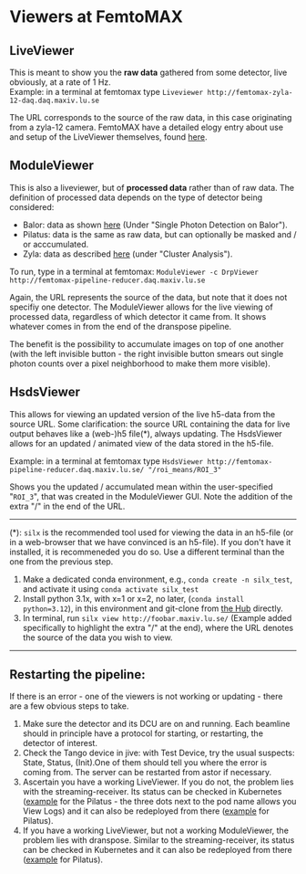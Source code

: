 # Viewers at FemtoMAX

## LiveViewer
This is meant to show you the **raw data** gathered from some detector, live obviously, at a rate of 1 Hz. \
Example: in a terminal at femtomax type `Liveviewer http://femtomax-zyla-12-daq.daq.maxiv.lu.se` 

The URL corresponds to the source of the raw data, in this case originating from a zyla-12 camera.
FemtoMAX have a detailed elogy entry about use and setup of the LiveViewer themselves, found [here](https://elogy.maxiv.lu.se/logbooks/165/entries/32899/?title=Liveviewer&authors=Felix).

## ModuleViewer
This is also a liveviewer, but of **processed data** rather than of raw data. The definition of processed data depends on the type of detector being considered:
- Balor: data as shown [here](https://gitlab.maxiv.lu.se/femtomax/drp-cmos/-/tree/main?ref_type=heads#single-photon-detection-on-balor) (Under "Single Photon Detection on Balor").
- Pilatus: data is the same as raw data, but can optionally be masked and / or acccumulated.
- Zyla: data as described [here](https://gitlab.maxiv.lu.se/femtomax/drp-cmos/-/tree/main?ref_type=heads#cluster-analysis-1) (under "Cluster Analysis").

 To run, type in a terminal at femtomax: `ModuleViewer -c DrpViewer http://femtomax-pipeline-reducer.daq.maxiv.lu.se`

 Again, the URL represents the source of the data, but note that it does not specifiy one detector.
 The ModuleViewer allows for the live viewing of processed data, regardless of which detector it came from. It shows whatever comes in from the end of the dranspose pipeline.

 The benefit is the possibility to accumulate images on top of one another (with the left invisible button - the right invisible button smears out single photon counts over a pixel neighborhood to make them more visible).

## HsdsViewer
This allows for viewing an updated version of the live h5-data from the source URL.
Some clarification: the source URL containing the data for live output behaves like a (web-)h5 file(*), always updating. The HsdsViewer allows for an updated / animated view of the data stored in the h5-file.

Example: in a terminal at femtomax type `HsdsViewer http://femtomax-pipeline-reducer.daq.maxiv.lu.se/ "/roi_means/ROI_3"` 

Shows you the updated / accumulated mean within the user-specified "`ROI_3`", that was created in the ModuleViewer GUI.
Note the addition of the extra "/" in the end of the URL.

----

(*): `silx` is the recommended tool used for viewing the data in an h5-file (or in a web-browser that we have convinced is an h5-file). 
If you don't have it installed, it is recommeneded you do so. Use a different terminal than the one from the previous step.

1. Make a dedicated conda environment, e.g., `conda create -n silx_test`, and activate it using `conda activate silx_test`
2. Install python 3.1x, with x=1 or x=2, no later, (`conda install python=3.12`), in this environment and git-clone from [the Hub](https://github.com/silx-kit/silx) directly.
3. In terminal, run `silx view http://foobar.maxiv.lu.se/` (Example added specifically to highlight the extra "/" at the end), where the URL denotes the source of the data you wish to view.

----

##  Restarting the pipeline:

If there is an error - one of the viewers is not working or updating - there are a few obvious steps to take.

1. Make sure the detector and its DCU are on and running. Each beamline should in principle have a protocol for starting, or restarting, the detector of interest.
2. Check the Tango device in jive: with Test Device, try the usual suspects:  State, Status, (Init).One of them should tell you where the error is coming from. The server can be restarted from  astor if necessary.
3. Ascertain you have a working LiveViewer. If you do not, the problem lies with the streaming-receiver. Its status can be checked in Kubernetes ([example](https://k8s.maxiv.lu.se/dashboard/c/c-m-gsgx4zjk/explorer/apps.deployment/femtomax-pilatus/femtomax-pilatus-daq#pods) for the Pilatus - the three dots next to the pod name allows you View Logs) and it can also be redeployed from there ([example](https://k8s.maxiv.lu.se/dashboard/c/c-m-gsgx4zjk/explorer/apps.deployment?q=femtomax-pilatus) for Pilatus).
4. If you have a working LiveViewer, but not a working ModuleViewer, the problem lies with dranspose. Similar to the streaming-receiver, its status can be checked in Kubernetes and it can also be redeployed from there ([example](https://k8s.maxiv.lu.se/dashboard/c/c-m-gsgx4zjk/explorer/apps.deployment?q=femtomax-pipeline) for Pilatus).
